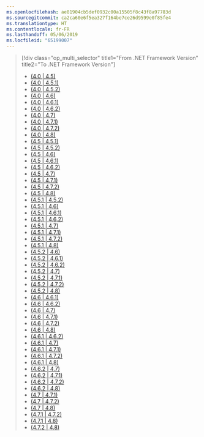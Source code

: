 ```yaml
---
ms.openlocfilehash: ae81904cb5def0932c00a15505f8c43f8a97783d
ms.sourcegitcommit: ca2ca60e6f5ea327f164be7ce26d9599e0f85fe4
ms.translationtype: HT
ms.contentlocale: fr-FR
ms.lasthandoff: 05/06/2019
ms.locfileid: "65199007"
---
```

> [!div class="op_multi_selector" title1="From .NET Framework Version" title2="To .NET Framework Version"]
> - [(4.0 | 4.5)](~/docs/framework/migration-guide/runtime/4.0-4.5.md)
> - [(4.0 | 4.5.1)](~/docs/framework/migration-guide/runtime/4.0-4.5.1.md)
> - [(4.0 | 4.5.2)](~/docs/framework/migration-guide/runtime/4.0-4.5.2.md)
> - [(4.0 | 4.6)](~/docs/framework/migration-guide/runtime/4.0-4.6.md)
> - [(4.0 | 4.6.1)](~/docs/framework/migration-guide/runtime/4.0-4.6.1.md)
> - [(4.0 | 4.6.2)](~/docs/framework/migration-guide/runtime/4.0-4.6.2.md)
> - [(4.0 | 4.7)](~/docs/framework/migration-guide/runtime/4.0-4.7.md)
> - [(4.0 | 4.7.1)](~/docs/framework/migration-guide/runtime/4.0-4.7.1.md)
> - [(4.0 | 4.7.2)](~/docs/framework/migration-guide/runtime/4.0-4.7.2.md)
> - [(4.0 | 4.8)](~/docs/framework/migration-guide/runtime/4.0-4.8.md)
> - [(4.5 | 4.5.1)](~/docs/framework/migration-guide/runtime/4.5-4.5.1.md)
> - [(4.5 | 4.5.2)](~/docs/framework/migration-guide/runtime/4.5-4.5.2.md)
> - [(4.5 | 4.6)](~/docs/framework/migration-guide/runtime/4.5-4.6.md)
> - [(4.5 | 4.6.1)](~/docs/framework/migration-guide/runtime/4.5-4.6.1.md)
> - [(4.5 | 4.6.2)](~/docs/framework/migration-guide/runtime/4.5-4.6.2.md)
> - [(4.5 | 4.7)](~/docs/framework/migration-guide/runtime/4.5-4.7.md)
> - [(4.5 | 4.7.1)](~/docs/framework/migration-guide/runtime/4.5-4.7.1.md)
> - [(4.5 | 4.7.2)](~/docs/framework/migration-guide/runtime/4.5-4.7.2.md)
> - [(4.5 | 4.8)](~/docs/framework/migration-guide/runtime/4.5-4.8.md)
> - [(4.5.1 | 4.5.2)](~/docs/framework/migration-guide/runtime/4.5.1-4.5.2.md)
> - [(4.5.1 | 4.6)](~/docs/framework/migration-guide/runtime/4.5.1-4.6.md)
> - [(4.5.1 | 4.6.1)](~/docs/framework/migration-guide/runtime/4.5.1-4.6.1.md)
> - [(4.5.1 | 4.6.2)](~/docs/framework/migration-guide/runtime/4.5.1-4.6.2.md)
> - [(4.5.1 | 4.7)](~/docs/framework/migration-guide/runtime/4.5.1-4.7.md)
> - [(4.5.1 | 4.7.1)](~/docs/framework/migration-guide/runtime/4.5.1-4.7.1.md)
> - [(4.5.1 | 4.7.2)](~/docs/framework/migration-guide/runtime/4.5.1-4.7.2.md)
> - [(4.5.1 | 4.8)](~/docs/framework/migration-guide/runtime/4.5.1-4.8.md)
> - [(4.5.2 | 4.6)](~/docs/framework/migration-guide/runtime/4.5.2-4.6.md)
> - [(4.5.2 | 4.6.1)](~/docs/framework/migration-guide/runtime/4.5.2-4.6.1.md)
> - [(4.5.2 | 4.6.2)](~/docs/framework/migration-guide/runtime/4.5.2-4.6.2.md)
> - [(4.5.2 | 4.7)](~/docs/framework/migration-guide/runtime/4.5.2-4.7.md)
> - [(4.5.2 | 4.7.1)](~/docs/framework/migration-guide/runtime/4.5.2-4.7.1.md)
> - [(4.5.2 | 4.7.2)](~/docs/framework/migration-guide/runtime/4.5.2-4.7.2.md)
> - [(4.5.2 | 4.8)](~/docs/framework/migration-guide/runtime/4.5.2-4.8.md)
> - [(4.6 | 4.6.1)](~/docs/framework/migration-guide/runtime/4.6-4.6.1.md)
> - [(4.6 | 4.6.2)](~/docs/framework/migration-guide/runtime/4.6-4.6.2.md)
> - [(4.6 | 4.7)](~/docs/framework/migration-guide/runtime/4.6-4.7.md)
> - [(4.6 | 4.7.1)](~/docs/framework/migration-guide/runtime/4.6-4.7.1.md)
> - [(4.6 | 4.7.2)](~/docs/framework/migration-guide/runtime/4.6-4.7.2.md)
> - [(4.6 | 4.8)](~/docs/framework/migration-guide/runtime/4.6-4.8.md)
> - [(4.6.1 | 4.6.2)](~/docs/framework/migration-guide/runtime/4.6.1-4.6.2.md)
> - [(4.6.1 | 4.7)](~/docs/framework/migration-guide/runtime/4.6.1-4.7.md)
> - [(4.6.1 | 4.7.1)](~/docs/framework/migration-guide/runtime/4.6.1-4.7.1.md)
> - [(4.6.1 | 4.7.2)](~/docs/framework/migration-guide/runtime/4.6.1-4.7.2.md)
> - [(4.6.1 | 4.8)](~/docs/framework/migration-guide/runtime/4.6.1-4.8.md)
> - [(4.6.2 | 4.7)](~/docs/framework/migration-guide/runtime/4.6.2-4.7.md)
> - [(4.6.2 | 4.7.1)](~/docs/framework/migration-guide/runtime/4.6.2-4.7.1.md)
> - [(4.6.2 | 4.7.2)](~/docs/framework/migration-guide/runtime/4.6.2-4.7.2.md)
> - [(4.6.2 | 4.8)](~/docs/framework/migration-guide/runtime/4.6.2-4.8.md)
> - [(4.7 | 4.7.1)](~/docs/framework/migration-guide/runtime/4.7-4.7.1.md)
> - [(4.7 | 4.7.2)](~/docs/framework/migration-guide/runtime/4.7-4.7.2.md)
> - [(4.7 | 4.8)](~/docs/framework/migration-guide/runtime/4.7-4.8.md)
> - [(4.7.1 | 4.7.2)](~/docs/framework/migration-guide/runtime/4.7.1-4.7.2.md)
> - [(4.7.1 | 4.8)](~/docs/framework/migration-guide/runtime/4.7.1-4.8.md)
> - [(4.7.2 | 4.8)](~/docs/framework/migration-guide/runtime/4.7.2-4.8.md)
